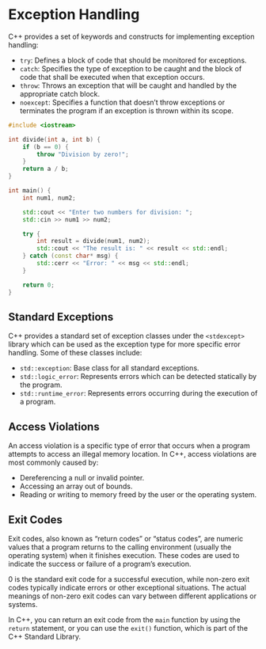 # Exception Handling

C++ provides a set of keywords and constructs for implementing exception handling:

- `try`: Defines a block of code that should be monitored for exceptions.
- `catch`: Specifies the type of exception to be caught and the block of code that shall be executed when that exception occurs.
- `throw`: Throws an exception that will be caught and handled by the appropriate catch block.
- `noexcept`: Specifies a function that doesn’t throw exceptions or terminates the program if an exception is thrown within its scope.

```cpp
#include <iostream>

int divide(int a, int b) {
    if (b == 0) {
        throw "Division by zero!";
    }
    return a / b;
}

int main() {
    int num1, num2;

    std::cout << "Enter two numbers for division: ";
    std::cin >> num1 >> num2;

    try {
        int result = divide(num1, num2);
        std::cout << "The result is: " << result << std::endl;
    } catch (const char* msg) {
        std::cerr << "Error: " << msg << std::endl;
    }

    return 0;
}
```

## Standard Exceptions

C++ provides a standard set of exception classes under the `<stdexcept>` library which can be used as the exception type for more specific error handling. Some of these classes include:

- `std::exception`: Base class for all standard exceptions.
- `std::logic_error`: Represents errors which can be detected statically by the program.
- `std::runtime_error`: Represents errors occurring during the execution of a program.

## Access Violations

An access violation is a specific type of error that occurs when a program attempts to access an illegal memory location. In C++, access violations are most commonly caused by:

- Dereferencing a null or invalid pointer.
- Accessing an array out of bounds.
- Reading or writing to memory freed by the user or the operating system.

## Exit Codes

Exit codes, also known as “return codes” or “status codes”, are numeric values that a program returns to the calling environment (usually the operating system) when it finishes execution.
These codes are used to indicate the success or failure of a program’s execution.

0 is the standard exit code for a successful execution, while non-zero exit codes typically indicate errors or other exceptional situations.
The actual meanings of non-zero exit codes can vary between different applications or systems.

In C++, you can return an exit code from the `main` function by using the `return` statement, or you can use the `exit()` function, which is part of the C++ Standard Library.
